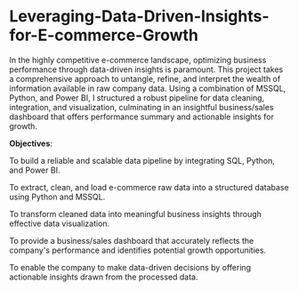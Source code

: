 # **Leveraging-Data-Driven-Insights-for-E-commerce-Growth**
In the highly competitive e-commerce landscape, optimizing business performance through data-driven insights is paramount. This project takes a comprehensive approach to untangle, refine, and interpret the wealth of information available in raw company data. Using a combination of MSSQL, Python, and Power BI, I structured a robust pipeline for data cleaning, integration, and visualization, culminating in an insightful business/sales dashboard that offers performance summary and actionable insights for growth.


**Objectives**:

To build a reliable and scalable data pipeline by integrating SQL, Python, and Power BI.

To extract, clean, and load e-commerce raw data into a structured database using Python and MSSQL.

To transform cleaned data into meaningful business insights through effective data visualization.

To provide a business/sales dashboard that accurately reflects the company's performance and identifies potential growth 
opportunities.

To enable the company to make data-driven decisions by offering actionable insights drawn from the processed data.
